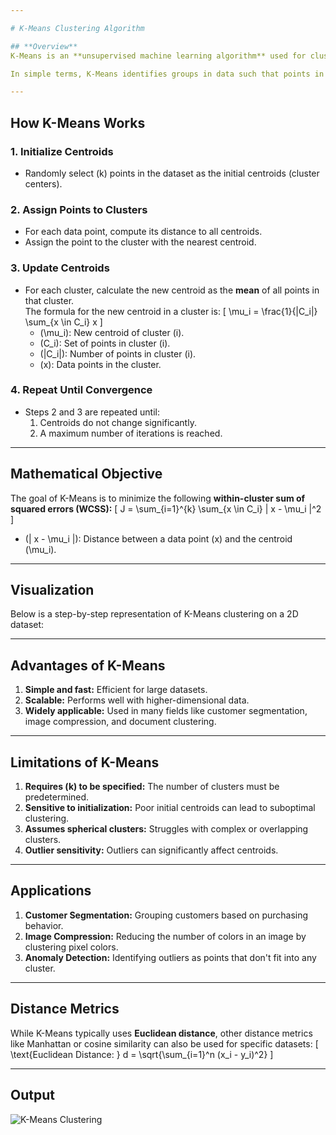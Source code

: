 ```yaml
---

# K-Means Clustering Algorithm

## **Overview**
K-Means is an **unsupervised machine learning algorithm** used for clustering. It organizes data points into \(k\) distinct clusters, where \(k\) is a predefined number. The goal is to minimize the variance within each cluster and maximize the variance between clusters.

In simple terms, K-Means identifies groups in data such that points in the same group are more similar to each other than to those in other groups.

---
```


## **How K-Means Works**

### **1. Initialize Centroids**
- Randomly select \(k\) points in the dataset as the initial centroids (cluster centers).
  
### **2. Assign Points to Clusters**
- For each data point, compute its distance to all centroids.
- Assign the point to the cluster with the nearest centroid.

### **3. Update Centroids**
- For each cluster, calculate the new centroid as the **mean** of all points in that cluster.  
  The formula for the new centroid in a cluster is:
  \[
  \mu_i = \frac{1}{|C_i|} \sum_{x \in C_i} x
  \]
  - \(\mu_i\): New centroid of cluster \(i\).
  - \(C_i\): Set of points in cluster \(i\).
  - \(|C_i|\): Number of points in cluster \(i\).
  - \(x\): Data points in the cluster.

### **4. Repeat Until Convergence**
- Steps 2 and 3 are repeated until:
  1. Centroids do not change significantly.
  2. A maximum number of iterations is reached.

---

## **Mathematical Objective**
The goal of K-Means is to minimize the following **within-cluster sum of squared errors (WCSS):**
\[
J = \sum_{i=1}^{k} \sum_{x \in C_i} \| x - \mu_i \|^2
\]
- \(\| x - \mu_i \|\): Distance between a data point \(x\) and the centroid \(\mu_i\).

---

## **Visualization**
Below is a step-by-step representation of K-Means clustering on a 2D dataset:

---

## **Advantages of K-Means**
1. **Simple and fast:** Efficient for large datasets.
2. **Scalable:** Performs well with higher-dimensional data.
3. **Widely applicable:** Used in many fields like customer segmentation, image compression, and document clustering.

---

## **Limitations of K-Means**
1. **Requires \(k\) to be specified:** The number of clusters must be predetermined.
2. **Sensitive to initialization:** Poor initial centroids can lead to suboptimal clustering.
3. **Assumes spherical clusters:** Struggles with complex or overlapping clusters.
4. **Outlier sensitivity:** Outliers can significantly affect centroids.

---

## **Applications**
1. **Customer Segmentation:** Grouping customers based on purchasing behavior.
2. **Image Compression:** Reducing the number of colors in an image by clustering pixel colors.
3. **Anomaly Detection:** Identifying outliers as points that don't fit into any cluster.

---

## **Distance Metrics**
While K-Means typically uses **Euclidean distance**, other distance metrics like Manhattan or cosine similarity can also be used for specific datasets:
\[
\text{Euclidean Distance: } d = \sqrt{\sum_{i=1}^n (x_i - y_i)^2}
\]

---

## **Output**
![K-Means Clustering](https://imgs.search.brave.com/vIKg1VnoqVkKucm-5Vnx9LQqnQ17ouzZuTcHH1WJMik/rs:fit:500:0:0:0/g:ce/aHR0cHM6Ly9tZWRp/YS5nZWVrc2Zvcmdl/ZWtzLm9yZy93cC1j/b250ZW50L3VwbG9h/ZHMvMjAyMzAzMjAx/NzM5MTUvZG93bmxv/YWQtKDI4KS5wbmc)
